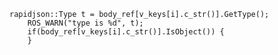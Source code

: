     rapidjson::Type t = body_ref[v_keys[i].c_str()].GetType();
        ROS_WARN("type is %d", t);
        if(body_ref[v_keys[i].c_str()].IsObject()) {
        }